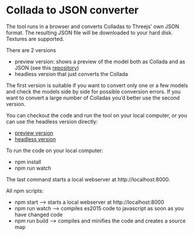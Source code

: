 # Collada to JSON converter

The tool runs in a browser and converts Colladas to Threejs' own JSON format. The resulting JSON file will be downloaded to your hard disk. Textures are supported.

There are 2 versions

 - preview version: shows a preview of the model both as Collada and as JSON (see this [repository](https://github.com/tweedegolf/collada2json))
 - headless version that just converts the Collada

The first version is suitable if you want to convert only one or a few models and check the models side by side for possible conversion errors. If you want to convert a large number of Colladas you’d better use the second version.

You can checkout the code and run the tool on your local computer, or you can use the headless version directly:

 - [preview version](https://tweedegolf.github.io/collada2json)
 - [headless version](https://tweedegolf.github.io/collada2json_headless)


To run the code on your local computer:

 - npm install
 - npm run watch

The last command starts a local webserver at http://localhost:8000.

All npm scripts:

 - npm start --> starts a local webserver at http://localhost:8000
 - npm run watch --> compiles es2015 code to javascript as soon as you have changed code
 - npm run build --> compiles and minifies the code and creates a source map

